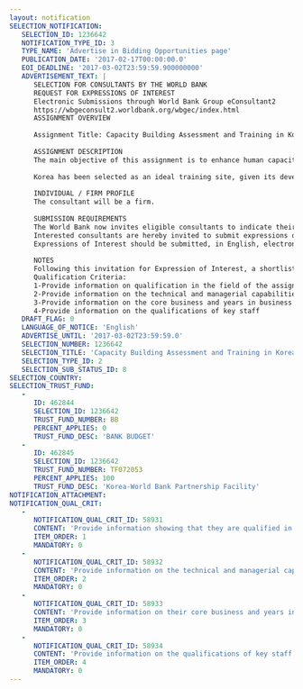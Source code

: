 ```yaml
---
layout: notification
SELECTION_NOTIFICATION: 
   SELECTION_ID: 1236642
   NOTIFICATION_TYPE_ID: 3
   TYPE_NAME: 'Advertise in Bidding Opportunities page'
   PUBLICATION_DATE: '2017-02-17T00:00:00.0'
   EOI_DEADLINE: '2017-03-02T23:59:59.900000000'
   ADVERTISEMENT_TEXT: |
      SELECTION FOR CONSULTANTS BY THE WORLD BANK
      REQUEST FOR EXPRESSIONS OF INTEREST
      Electronic Submissions through World Bank Group eConsultant2
      https://wbgeconsult2.worldbank.org/wbgec/index.html
      ASSIGNMENT OVERVIEW
      
      Assignment Title: Capacity Building Assessment and Training in Korea on ICT based Land Management Systems 
      
      ASSIGNMENT DESCRIPTION
      The main objective of this assignment is to enhance human capacity for the design and implementation of modernized ICT-based Land Information and Management Systems in the public and private sectors in selected developing countries (the Clients) by conducting diagnostic analysis on ICT-related capacity, providing training programs and knowledge exchange, and dissemination of lessons.
      
      Korea has been selected as an ideal training site, given its development trajectory and wealth of experience in the land administration sector. Korea was able to establish its own advanced land management capacity in a short period of time owing to the development of a land information system named the Korea Land Information System (KLIS). Today, the KLIS is one of the two central pillars that buttress the e-government system, which is globally recognized as a leader. The Korean experience of linking the KLIS to a world-class e-Government will raise the selected developing countries awareness and knowledge for improving land administration services and creating further meaningful linkages that have wider development impacts.
      
      INDIVIDUAL / FIRM PROFILE
      The consultant will be a firm. 
      
      SUBMISSION REQUIREMENTS
      The World Bank now invites eligible consultants to indicate their interest in providing the services. Interested consultants must provide information indicating that they are qualified to perform the services (brochures, description of similar assignments, experience in similar conditions, availability of appropriate skills among staff, etc. for firms). Please note that the total size of all attachments should be less than 5MB. Consultants may associate to enhance their qualifications.
      Interested consultants are hereby invited to submit expressions of interest.
      Expressions of Interest should be submitted, in English, electronically through World Bank Group eConsultant2 (https://wbgeconsult2.worldbank.org/wbgec/index.html)
      
      NOTES
      Following this invitation for Expression of Interest, a shortlist of qualified firms will be formally invited to submit proposals. Shortlisting and selection will be subject to the availability of funding.
      Qualification Criteria: 
      1-Provide information on qualification in the field of the assignment 
      2-Provide information on the technical and managerial capabilities of the firm
      3-Provide information on the core business and years in business
      4-Provide information on the qualifications of key staff
   DRAFT_FLAG: 0
   LANGUAGE_OF_NOTICE: 'English'
   ADVERTISE_UNTIL: '2017-03-02T23:59:59.0'
   SELECTION_NUMBER: 1236642
   SELECTION_TITLE: 'Capacity Building Assessment and Training in Korea on ICT based Land Management Systems'
   SELECTION_TYPE_ID: 2
   SELECTION_SUB_STATUS_ID: 8
SELECTION_COUNTRY: 
SELECTION_TRUST_FUND: 
   - 
      ID: 462844
      SELECTION_ID: 1236642
      TRUST_FUND_NUMBER: BB
      PERCENT_APPLIES: 0
      TRUST_FUND_DESC: 'BANK BUDGET'
   - 
      ID: 462845
      SELECTION_ID: 1236642
      TRUST_FUND_NUMBER: TF072053
      PERCENT_APPLIES: 100
      TRUST_FUND_DESC: 'Korea-World Bank Partnership Facility'
NOTIFICATION_ATTACHMENT: 
NOTIFICATION_QUAL_CRIT: 
   - 
      NOTIFICATION_QUAL_CRIT_ID: 58931
      CONTENT: 'Provide information showing that they are qualified in the field of the assignment.'
      ITEM_ORDER: 1
      MANDATORY: 0
   - 
      NOTIFICATION_QUAL_CRIT_ID: 58932
      CONTENT: 'Provide information on the technical and managerial capabilities of the firm.'
      ITEM_ORDER: 2
      MANDATORY: 0
   - 
      NOTIFICATION_QUAL_CRIT_ID: 58933
      CONTENT: 'Provide information on their core business and years in business.'
      ITEM_ORDER: 3
      MANDATORY: 0
   - 
      NOTIFICATION_QUAL_CRIT_ID: 58934
      CONTENT: 'Provide information on the qualifications of key staff.'
      ITEM_ORDER: 4
      MANDATORY: 0
---
```

